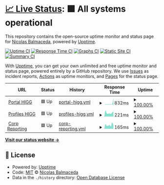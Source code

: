 # [📈 Live Status](https://n-balmaceda.github.io/upptime-test): <!--live status--> **🟩 All systems operational**

This repository contains the open-source uptime monitor and status page for [Nicolas Balmaceda](https://n-balmaceda.github.io/upptime-test), powered by [Upptime](https://github.com/upptime/upptime).

[![Uptime CI](https://github.com/n-balmaceda/upptime-test/workflows/Uptime%20CI/badge.svg)](https://github.com/n-balmaceda/upptime-test/actions?query=workflow%3A%22Uptime+CI%22)
[![Response Time CI](https://github.com/n-balmaceda/upptime-test/workflows/Response%20Time%20CI/badge.svg)](https://github.com/n-balmaceda/upptime-test/actions?query=workflow%3A%22Response+Time+CI%22)
[![Graphs CI](https://github.com/n-balmaceda/upptime-test/workflows/Graphs%20CI/badge.svg)](https://github.com/n-balmaceda/upptime-test/actions?query=workflow%3A%22Graphs+CI%22)
[![Static Site CI](https://github.com/n-balmaceda/upptime-test/workflows/Static%20Site%20CI/badge.svg)](https://github.com/n-balmaceda/upptime-test/actions?query=workflow%3A%22Static+Site+CI%22)
[![Summary CI](https://github.com/n-balmaceda/upptime-test/workflows/Summary%20CI/badge.svg)](https://github.com/n-balmaceda/upptime-test/actions?query=workflow%3A%22Summary+CI%22)

With [Upptime](https://upptime.js.org), you can get your own unlimited and free uptime monitor and status page, powered entirely by a GitHub repository. We use [Issues](https://github.com/n-balmaceda/upptime-test/issues) as incident reports, [Actions](https://github.com/n-balmaceda/upptime-test/actions) as uptime monitors, and [Pages](https://n-balmaceda.github.io/upptime-test) for the status page.

<!--start: status pages-->
<!-- This summary is generated by Upptime (https://github.com/upptime/upptime) -->
<!-- Do not edit this manually, your changes will be overwritten -->
<!-- prettier-ignore -->
| URL | Status | History | Response Time | Uptime |
| --- | ------ | ------- | ------------- | ------ |
| <img alt="" src="https://icons.duckduckgo.com/ip3/portal.higg.org.ico" height="13"> [Portal HIGG](https://portal.higg.org) | 🟩 Up | [portal-higg.yml](https://github.com/n-balmaceda/upptime-test/commits/HEAD/history/portal-higg.yml) | <details><summary><img alt="Response time graph" src="./graphs/portal-higg/response-time-week.png" height="20"> 832ms</summary><br><a href="https://n-balmaceda.github.io/upptime-test/history/portal-higg"><img alt="Response time 832" src="https://img.shields.io/endpoint?url=https%3A%2F%2Fraw.githubusercontent.com%2Fn-balmaceda%2Fupptime-test%2FHEAD%2Fapi%2Fportal-higg%2Fresponse-time.json"></a><br><a href="https://n-balmaceda.github.io/upptime-test/history/portal-higg"><img alt="24-hour response time 915" src="https://img.shields.io/endpoint?url=https%3A%2F%2Fraw.githubusercontent.com%2Fn-balmaceda%2Fupptime-test%2FHEAD%2Fapi%2Fportal-higg%2Fresponse-time-day.json"></a><br><a href="https://n-balmaceda.github.io/upptime-test/history/portal-higg"><img alt="7-day response time 832" src="https://img.shields.io/endpoint?url=https%3A%2F%2Fraw.githubusercontent.com%2Fn-balmaceda%2Fupptime-test%2FHEAD%2Fapi%2Fportal-higg%2Fresponse-time-week.json"></a><br><a href="https://n-balmaceda.github.io/upptime-test/history/portal-higg"><img alt="30-day response time 832" src="https://img.shields.io/endpoint?url=https%3A%2F%2Fraw.githubusercontent.com%2Fn-balmaceda%2Fupptime-test%2FHEAD%2Fapi%2Fportal-higg%2Fresponse-time-month.json"></a><br><a href="https://n-balmaceda.github.io/upptime-test/history/portal-higg"><img alt="1-year response time 832" src="https://img.shields.io/endpoint?url=https%3A%2F%2Fraw.githubusercontent.com%2Fn-balmaceda%2Fupptime-test%2FHEAD%2Fapi%2Fportal-higg%2Fresponse-time-year.json"></a></details> | <details><summary><a href="https://n-balmaceda.github.io/upptime-test/history/portal-higg">100.00%</a></summary><a href="https://n-balmaceda.github.io/upptime-test/history/portal-higg"><img alt="All-time uptime 100.00%" src="https://img.shields.io/endpoint?url=https%3A%2F%2Fraw.githubusercontent.com%2Fn-balmaceda%2Fupptime-test%2FHEAD%2Fapi%2Fportal-higg%2Fuptime.json"></a><br><a href="https://n-balmaceda.github.io/upptime-test/history/portal-higg"><img alt="24-hour uptime 100.00%" src="https://img.shields.io/endpoint?url=https%3A%2F%2Fraw.githubusercontent.com%2Fn-balmaceda%2Fupptime-test%2FHEAD%2Fapi%2Fportal-higg%2Fuptime-day.json"></a><br><a href="https://n-balmaceda.github.io/upptime-test/history/portal-higg"><img alt="7-day uptime 100.00%" src="https://img.shields.io/endpoint?url=https%3A%2F%2Fraw.githubusercontent.com%2Fn-balmaceda%2Fupptime-test%2FHEAD%2Fapi%2Fportal-higg%2Fuptime-week.json"></a><br><a href="https://n-balmaceda.github.io/upptime-test/history/portal-higg"><img alt="30-day uptime 100.00%" src="https://img.shields.io/endpoint?url=https%3A%2F%2Fraw.githubusercontent.com%2Fn-balmaceda%2Fupptime-test%2FHEAD%2Fapi%2Fportal-higg%2Fuptime-month.json"></a><br><a href="https://n-balmaceda.github.io/upptime-test/history/portal-higg"><img alt="1-year uptime 100.00%" src="https://img.shields.io/endpoint?url=https%3A%2F%2Fraw.githubusercontent.com%2Fn-balmaceda%2Fupptime-test%2FHEAD%2Fapi%2Fportal-higg%2Fuptime-year.json"></a></details>
| <img alt="" src="https://icons.duckduckgo.com/ip3/profiles.higg.com.ico" height="13"> [Profiles HIGG](https://profiles.higg.com) | 🟩 Up | [profiles-higg.yml](https://github.com/n-balmaceda/upptime-test/commits/HEAD/history/profiles-higg.yml) | <details><summary><img alt="Response time graph" src="./graphs/profiles-higg/response-time-week.png" height="20"> 221ms</summary><br><a href="https://n-balmaceda.github.io/upptime-test/history/profiles-higg"><img alt="Response time 221" src="https://img.shields.io/endpoint?url=https%3A%2F%2Fraw.githubusercontent.com%2Fn-balmaceda%2Fupptime-test%2FHEAD%2Fapi%2Fprofiles-higg%2Fresponse-time.json"></a><br><a href="https://n-balmaceda.github.io/upptime-test/history/profiles-higg"><img alt="24-hour response time 203" src="https://img.shields.io/endpoint?url=https%3A%2F%2Fraw.githubusercontent.com%2Fn-balmaceda%2Fupptime-test%2FHEAD%2Fapi%2Fprofiles-higg%2Fresponse-time-day.json"></a><br><a href="https://n-balmaceda.github.io/upptime-test/history/profiles-higg"><img alt="7-day response time 221" src="https://img.shields.io/endpoint?url=https%3A%2F%2Fraw.githubusercontent.com%2Fn-balmaceda%2Fupptime-test%2FHEAD%2Fapi%2Fprofiles-higg%2Fresponse-time-week.json"></a><br><a href="https://n-balmaceda.github.io/upptime-test/history/profiles-higg"><img alt="30-day response time 221" src="https://img.shields.io/endpoint?url=https%3A%2F%2Fraw.githubusercontent.com%2Fn-balmaceda%2Fupptime-test%2FHEAD%2Fapi%2Fprofiles-higg%2Fresponse-time-month.json"></a><br><a href="https://n-balmaceda.github.io/upptime-test/history/profiles-higg"><img alt="1-year response time 221" src="https://img.shields.io/endpoint?url=https%3A%2F%2Fraw.githubusercontent.com%2Fn-balmaceda%2Fupptime-test%2FHEAD%2Fapi%2Fprofiles-higg%2Fresponse-time-year.json"></a></details> | <details><summary><a href="https://n-balmaceda.github.io/upptime-test/history/profiles-higg">100.00%</a></summary><a href="https://n-balmaceda.github.io/upptime-test/history/profiles-higg"><img alt="All-time uptime 100.00%" src="https://img.shields.io/endpoint?url=https%3A%2F%2Fraw.githubusercontent.com%2Fn-balmaceda%2Fupptime-test%2FHEAD%2Fapi%2Fprofiles-higg%2Fuptime.json"></a><br><a href="https://n-balmaceda.github.io/upptime-test/history/profiles-higg"><img alt="24-hour uptime 100.00%" src="https://img.shields.io/endpoint?url=https%3A%2F%2Fraw.githubusercontent.com%2Fn-balmaceda%2Fupptime-test%2FHEAD%2Fapi%2Fprofiles-higg%2Fuptime-day.json"></a><br><a href="https://n-balmaceda.github.io/upptime-test/history/profiles-higg"><img alt="7-day uptime 100.00%" src="https://img.shields.io/endpoint?url=https%3A%2F%2Fraw.githubusercontent.com%2Fn-balmaceda%2Fupptime-test%2FHEAD%2Fapi%2Fprofiles-higg%2Fuptime-week.json"></a><br><a href="https://n-balmaceda.github.io/upptime-test/history/profiles-higg"><img alt="30-day uptime 100.00%" src="https://img.shields.io/endpoint?url=https%3A%2F%2Fraw.githubusercontent.com%2Fn-balmaceda%2Fupptime-test%2FHEAD%2Fapi%2Fprofiles-higg%2Fuptime-month.json"></a><br><a href="https://n-balmaceda.github.io/upptime-test/history/profiles-higg"><img alt="1-year uptime 100.00%" src="https://img.shields.io/endpoint?url=https%3A%2F%2Fraw.githubusercontent.com%2Fn-balmaceda%2Fupptime-test%2FHEAD%2Fapi%2Fprofiles-higg%2Fuptime-year.json"></a></details>
| <img alt="" src="https://icons.duckduckgo.com/ip3/corpreporting.higg.com.ico" height="13"> [Corp Reporting](https://corpreporting.higg.com) | 🟩 Up | [corp-reporting.yml](https://github.com/n-balmaceda/upptime-test/commits/HEAD/history/corp-reporting.yml) | <details><summary><img alt="Response time graph" src="./graphs/corp-reporting/response-time-week.png" height="20"> 165ms</summary><br><a href="https://n-balmaceda.github.io/upptime-test/history/corp-reporting"><img alt="Response time 165" src="https://img.shields.io/endpoint?url=https%3A%2F%2Fraw.githubusercontent.com%2Fn-balmaceda%2Fupptime-test%2FHEAD%2Fapi%2Fcorp-reporting%2Fresponse-time.json"></a><br><a href="https://n-balmaceda.github.io/upptime-test/history/corp-reporting"><img alt="24-hour response time 162" src="https://img.shields.io/endpoint?url=https%3A%2F%2Fraw.githubusercontent.com%2Fn-balmaceda%2Fupptime-test%2FHEAD%2Fapi%2Fcorp-reporting%2Fresponse-time-day.json"></a><br><a href="https://n-balmaceda.github.io/upptime-test/history/corp-reporting"><img alt="7-day response time 165" src="https://img.shields.io/endpoint?url=https%3A%2F%2Fraw.githubusercontent.com%2Fn-balmaceda%2Fupptime-test%2FHEAD%2Fapi%2Fcorp-reporting%2Fresponse-time-week.json"></a><br><a href="https://n-balmaceda.github.io/upptime-test/history/corp-reporting"><img alt="30-day response time 165" src="https://img.shields.io/endpoint?url=https%3A%2F%2Fraw.githubusercontent.com%2Fn-balmaceda%2Fupptime-test%2FHEAD%2Fapi%2Fcorp-reporting%2Fresponse-time-month.json"></a><br><a href="https://n-balmaceda.github.io/upptime-test/history/corp-reporting"><img alt="1-year response time 165" src="https://img.shields.io/endpoint?url=https%3A%2F%2Fraw.githubusercontent.com%2Fn-balmaceda%2Fupptime-test%2FHEAD%2Fapi%2Fcorp-reporting%2Fresponse-time-year.json"></a></details> | <details><summary><a href="https://n-balmaceda.github.io/upptime-test/history/corp-reporting">100.00%</a></summary><a href="https://n-balmaceda.github.io/upptime-test/history/corp-reporting"><img alt="All-time uptime 100.00%" src="https://img.shields.io/endpoint?url=https%3A%2F%2Fraw.githubusercontent.com%2Fn-balmaceda%2Fupptime-test%2FHEAD%2Fapi%2Fcorp-reporting%2Fuptime.json"></a><br><a href="https://n-balmaceda.github.io/upptime-test/history/corp-reporting"><img alt="24-hour uptime 100.00%" src="https://img.shields.io/endpoint?url=https%3A%2F%2Fraw.githubusercontent.com%2Fn-balmaceda%2Fupptime-test%2FHEAD%2Fapi%2Fcorp-reporting%2Fuptime-day.json"></a><br><a href="https://n-balmaceda.github.io/upptime-test/history/corp-reporting"><img alt="7-day uptime 100.00%" src="https://img.shields.io/endpoint?url=https%3A%2F%2Fraw.githubusercontent.com%2Fn-balmaceda%2Fupptime-test%2FHEAD%2Fapi%2Fcorp-reporting%2Fuptime-week.json"></a><br><a href="https://n-balmaceda.github.io/upptime-test/history/corp-reporting"><img alt="30-day uptime 100.00%" src="https://img.shields.io/endpoint?url=https%3A%2F%2Fraw.githubusercontent.com%2Fn-balmaceda%2Fupptime-test%2FHEAD%2Fapi%2Fcorp-reporting%2Fuptime-month.json"></a><br><a href="https://n-balmaceda.github.io/upptime-test/history/corp-reporting"><img alt="1-year uptime 100.00%" src="https://img.shields.io/endpoint?url=https%3A%2F%2Fraw.githubusercontent.com%2Fn-balmaceda%2Fupptime-test%2FHEAD%2Fapi%2Fcorp-reporting%2Fuptime-year.json"></a></details>

<!--end: status pages-->

[**Visit our status website →**](https://n-balmaceda.github.io/upptime-test)

## 📄 License

- Powered by: [Upptime](https://github.com/upptime/upptime)
- Code: [MIT](./LICENSE) © [Nicolas Balmaceda](https://n-balmaceda.github.io/upptime-test)
- Data in the `./history` directory: [Open Database License](https://opendatacommons.org/licenses/odbl/1-0/)

